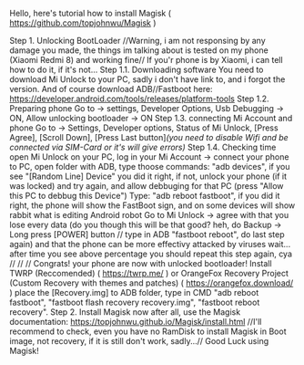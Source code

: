 Hello, here's tutorial how to install Magisk ( https://github.com/topjohnwu/Magisk )

Step 1. Unlocking BootLoader
//Warning, i am not responsing by any damage you made, the things im talking about is tested on my phone (Xiaomi Redmi 8) and working fine//
If you'r phone is by Xiaomi, i can tell how to do it, if it's not...
  Step 1.1. Downloading software
  You need to download Mi Unlock to your PC, sadly i don't have link to, and i forgot the version.
  And of course download ADB//Fastboot here: https://developer.android.com/tools/releases/platform-tools
  Step 1.2. Preparing phone
  Go to -> settings, Developer Options, Usb Debugging -> ON, Allow unlocking bootloader -> ON
  Step 1.3. connecting Mi Account and phone
  Go to -> Settings, Developer options, Status of Mi Unlock, [Press Agree], [Scroll Down], [Press Last button]_(you need to disable Wifi and be connected via SIM-Card or it's will give errors)_
  Step 1.4. Checking time
  open Mi Unlock on your PC, log in your Mi Account -> connect your phone to PC, open folder with ADB, type thoose commands: "adb devices", if you see "[Random Line]  Device" you did it right, if not, unlock your phone (if it was locked) and try again, and allow debbuging for that PC (press "Allow this PC to debbug this Device")
  Type: "adb reboot fastboot", if you did it right, the phone will show the FastBoot sign, and on some devices will show rabbit what is editing Android robot
  Go to Mi Unlock -> agree with that you lose every data (do you though this will be that good? heh, do Backup -> Long press [POWER] button // type in ADB "fastboot reboot", do last step again) and that the phone can be more effectivy attacked by viruses
  wait...
  after time you see above percentage you should repeat this step again, cya
  //
  //
  //
  Congrats! your phone are now with unlocked bootloader!
  Install TWRP (Reccomended) ( https://twrp.me/ ) or OrangeFox Recovery Project (Custom Recovery with themes and patches) ( https://orangefox.download/ )
  place the [Recovery.img] to ADB folder, type in CMD "adb reboot fastboot", "fastboot flash recovery recovery.img", "fastboot reboot recovery".
Step 2. Install Magisk
  now after all, use the Magisk documentation: https://topjohnwu.github.io/Magisk/install.html 
  //I'll recommend to check, even you have no RamDisk to install Magisk in Boot image, not recovery, if it is still don't work, sadly...//
  Good Luck using Magisk!
  

